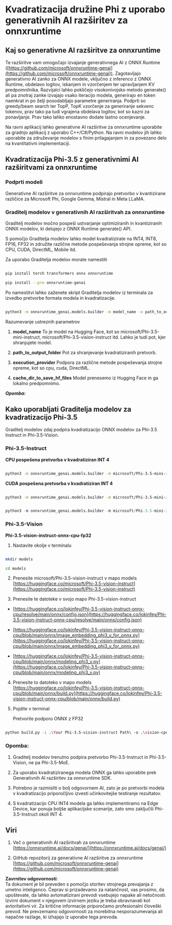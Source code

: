 # **Kvadratizacija družine Phi z uporabo generativnih AI razširitev za onnxruntime**

## **Kaj so generativne AI razširitve za onnxruntime**

Te razširitve vam omogočajo izvajanje generativnega AI z ONNX Runtime ([https://github.com/microsoft/onnxruntime-genai](https://github.com/microsoft/onnxruntime-genai)). Zagotavljajo generativno AI zanko za ONNX modele, vključno z inferenco z ONNX Runtime, obdelavo logitov, iskanjem in vzorčenjem ter upravljanjem KV predpomnilnika. Razvijalci lahko pokličejo visokonivojsko metodo generate() ali pa znotraj zanke izvajajo vsako iteracijo modela, generirajo en token naenkrat in po želji posodabljajo parametre generiranja. Podprti so greedy/beam search ter TopP, TopK vzorčenje za generiranje sekvenc tokenov, prav tako pa tudi vgrajena obdelava logitov, kot so kazni za ponavljanje. Prav tako lahko enostavno dodate lastno ocenjevanje.

Na ravni aplikacij lahko generativne AI razširitve za onnxruntime uporabite za gradnjo aplikacij z uporabo C++/C#/Python. Na ravni modelov jih lahko uporabite za združevanje modelov s finim prilagajanjem in za povezano delo na kvantitativni implementaciji.


## **Kvadratizacija Phi-3.5 z generativnimi AI razširitvami za onnxruntime**

### **Podprti modeli**

Generativne AI razširitve za onnxruntime podpirajo pretvorbo v kvantizirane različice za Microsoft Phi, Google Gemma, Mistral in Meta LLaMA.


### **Graditelj modelov v generativnih AI razširitvah za onnxruntime**

Graditelj modelov močno pospeši ustvarjanje optimiziranih in kvantiziranih ONNX modelov, ki delujejo z ONNX Runtime generate() API.

S pomočjo Graditelja modelov lahko model kvadratizirate na INT4, INT8, FP16, FP32 in združite različne metode pospeševanja strojne opreme, kot so CPU, CUDA, DirectML, Mobile itd.

Za uporabo Graditelja modelov morate namestiti

```bash

pip install torch transformers onnx onnxruntime

pip install --pre onnxruntime-genai

```

Po namestitvi lahko zaženete skript Graditelja modelov iz terminala za izvedbo pretvorbe formata modela in kvadratizacije.


```bash

python3 -m onnxruntime_genai.models.builder -m model_name -o path_to_output_folder -p precision -e execution_provider -c cache_dir_to_save_hf_files

```

Razumevanje ustreznih parametrov

1. **model_name** To je model na Hugging Face, kot so microsoft/Phi-3.5-mini-instruct, microsoft/Phi-3.5-vision-instruct itd. Lahko je tudi pot, kjer shranjujete model.

2. **path_to_output_folder** Pot za shranjevanje kvadratiziranih pretvorb.

3. **execution_provider** Podpora za različne metode pospeševanja strojne opreme, kot so cpu, cuda, DirectML.

4. **cache_dir_to_save_hf_files** Model prenesemo iz Hugging Face in ga lokalno predpomnimo.




***Opomba:***


## **Kako uporabljati Graditelja modelov za kvadratizacijo Phi-3.5**

Graditelj modelov zdaj podpira kvadratizacijo ONNX modelov za Phi-3.5 Instruct in Phi-3.5-Vision.

### **Phi-3.5-Instruct**


**CPU pospešena pretvorba v kvadratiziran INT 4**


```bash

python3 -m onnxruntime_genai.models.builder -m microsoft/Phi-3.5-mini-instruct  -o ./onnx-cpu -p int4 -e cpu -c ./Phi-3.5-mini-instruct

```

**CUDA pospešena pretvorba v kvadratiziran INT 4**

```bash

python3 -m onnxruntime_genai.models.builder -m microsoft/Phi-3.5-mini-instruct  -o ./onnx-cpu -p int4 -e cuda -c ./Phi-3.5-mini-instruct

```



```python

python3 -m onnxruntime_genai.models.builder -m microsoft/Phi-3.5-mini-instruct  -o ./onnx-cpu -p int4 -e cuda -c ./Phi-3.5-mini-instruct

```


### **Phi-3.5-Vision**

**Phi-3.5-vision-instruct-onnx-cpu-fp32**

1. Nastavite okolje v terminalu

```bash

mkdir models

cd models 

```

2. Prenesite microsoft/Phi-3.5-vision-instruct v mapo models  
[https://huggingface.co/microsoft/Phi-3.5-vision-instruct](https://huggingface.co/microsoft/Phi-3.5-vision-instruct)

3. Prenesite te datoteke v svojo mapo Phi-3.5-vision-instruct

- [https://huggingface.co/lokinfey/Phi-3.5-vision-instruct-onnx-cpu/resolve/main/onnx/config.json](https://huggingface.co/lokinfey/Phi-3.5-vision-instruct-onnx-cpu/resolve/main/onnx/config.json)

- [https://huggingface.co/lokinfey/Phi-3.5-vision-instruct-onnx-cpu/blob/main/onnx/image_embedding_phi3_v_for_onnx.py](https://huggingface.co/lokinfey/Phi-3.5-vision-instruct-onnx-cpu/blob/main/onnx/image_embedding_phi3_v_for_onnx.py)

- [https://huggingface.co/lokinfey/Phi-3.5-vision-instruct-onnx-cpu/blob/main/onnx/modeling_phi3_v.py](https://huggingface.co/lokinfey/Phi-3.5-vision-instruct-onnx-cpu/blob/main/onnx/modeling_phi3_v.py)


4. Prenesite to datoteko v mapo models  
[https://huggingface.co/lokinfey/Phi-3.5-vision-instruct-onnx-cpu/blob/main/onnx/build.py](https://huggingface.co/lokinfey/Phi-3.5-vision-instruct-onnx-cpu/blob/main/onnx/build.py)

5. Pojdite v terminal

    Pretvorite podporo ONNX z FP32


```bash

python build.py -i .\Your Phi-3.5-vision-instruct Path\ -o .\vision-cpu-fp32 -p f32 -e cpu

```


### **Opomba:**

1. Graditelj modelov trenutno podpira pretvorbo Phi-3.5-Instruct in Phi-3.5-Vision, ne pa Phi-3.5-MoE.

2. Za uporabo kvadratiziranega modela ONNX ga lahko uporabite prek Generativnih AI razširitev za onnxruntime SDK.

3. Potrebno je razmisliti o bolj odgovornem AI, zato je po pretvorbi modela v kvadratizacijo priporočljivo izvesti učinkovitejše testiranje rezultatov.

4. S kvadratizacijo CPU INT4 modela ga lahko implementiramo na Edge Device, kar ponuja boljše aplikacijske scenarije, zato smo zaključili Phi-3.5-Instruct okoli INT 4.


## **Viri**

1. Več o generativnih AI razširitvah za onnxruntime [https://onnxruntime.ai/docs/genai/](https://onnxruntime.ai/docs/genai/)

2. GitHub repozitorij za generativne AI razširitve za onnxruntime [https://github.com/microsoft/onnxruntime-genai](https://github.com/microsoft/onnxruntime-genai)

**Zavrnitev odgovornosti**:  
Ta dokument je bil preveden s pomočjo storitev strojnega prevajanja z umetno inteligenco. Čeprav si prizadevamo za natančnost, vas prosimo, da upoštevate, da lahko avtomatizirani prevodi vsebujejo napake ali netočnosti. Izvirni dokument v njegovem izvirnem jeziku je treba obravnavati kot avtoritativni vir. Za kritične informacije priporočamo profesionalni človeški prevod. Ne prevzemamo odgovornosti za morebitna nesporazumevanja ali napačne razlage, ki izhajajo iz uporabe tega prevoda.